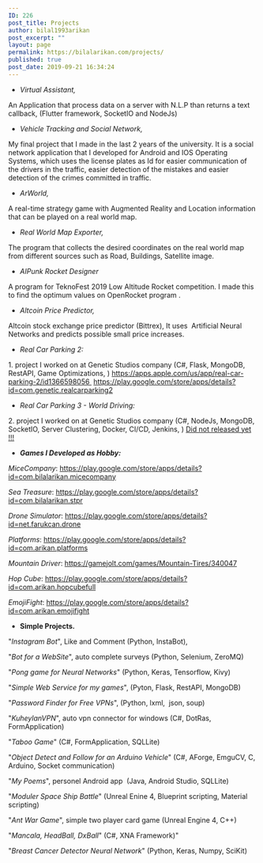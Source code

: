 ```yaml
---
ID: 226
post_title: Projects
author: bilal1993arikan
post_excerpt: ""
layout: page
permalink: https://bilalarikan.com/projects/
published: true
post_date: 2019-09-21 16:34:24
---
```

<!-- /wp:paragraph -->

<!-- wp:list {"fontSize":"medium"}-->
<ul>
 	<li><em class="has-medium-font-size">Virtual Assistant,</em></li>
</ul>
<!-- /wp:list -->

<!-- wp:paragraph {"fontSize":"medium"} -->
<p class="has-medium-font-size">An Application that process data on a server with N.L.P than returns a text callback, (Flutter framework, SocketIO and NodeJs)</p>
<!-- /wp:paragraph -->

<!-- wp:list -->
<ul>
 	<li><em class="has-medium-font-size">Vehicle Tracking and Social Network,</em></li>
</ul>
<!-- /wp:list -->

<!-- wp:paragraph {"fontSize":"medium"} -->
<p class="has-medium-font-size">My final project that I made in the last 2 years of the university. It is a social network application that I developed for Android and IOS Operating Systems, which uses the license plates as Id for easier communication of the drivers in the traffic, easier detection of the mistakes and easier detection of the crimes committed in traffic.</p>
<!-- /wp:paragraph -->

<!-- wp:list -->
<ul>
 	<li><em class="has-medium-font-size">ArWorld,</em></li>
</ul>
<!-- /wp:list -->

<!-- wp:paragraph {"fontSize":"medium"} -->
<p class="has-medium-font-size">A real-time strategy game with Augmented Reality and Location information that can be played on a real world map.</p>
<!-- /wp:paragraph -->

<!-- wp:list -->
<ul>
 	<li><em class="has-medium-font-size">Real World Map Exporter,</em></li>
</ul>
<!-- /wp:list -->

<!-- wp:paragraph {"fontSize":"medium"} -->
<p class="has-medium-font-size">The program that collects the desired coordinates on the real world map from different sources such as Road, Buildings, Satellite image.</p>
<!-- /wp:paragraph -->

<!-- wp:list -->
<ul>
 	<li><em class="has-medium-font-size">AIPunk Rocket Designer </em></li>
</ul>
<!-- /wp:list -->

<!-- wp:paragraph {"fontSize":"medium"} -->
<p class="has-medium-font-size">A program for TeknoFest 2019 Low Altitude Rocket competition. I made this to find the optimum values on OpenRocket program .</p>
<!-- /wp:paragraph -->

<!-- wp:list -->
<ul>
 	<li><em class="has-medium-font-size">Altcoin Price Predictor,</em></li>
</ul>
<!-- /wp:list -->

<!-- wp:paragraph {"fontSize":"medium"} -->
<p class="has-medium-font-size">Altcoin stock exchange price predictor (Bittrex), It uses  Artificial Neural Networks and predicts possible small price increases.</p>
<!-- /wp:paragraph -->

<!-- wp:list -->
<ul>
 	<li><em class="has-medium-font-size">Real Car Parking 2:</em></li>
</ul>
<!-- /wp:list -->

<!-- wp:paragraph {"fontSize":"medium"} -->
<p class="has-medium-font-size">1. project I worked on at Genetic Studios company (C#, Flask, MongoDB, RestAPI, Game Optimizations, )
<a href="https://apps.apple.com/us/app/real-car-parking-2/id1366598056">https://apps.apple.com/us/app/real-car-parking-2/id1366598056 </a>
<a href="https://play.google.com/store/apps/details?id=com.genetic.realcarparking2">https://play.google.com/store/apps/details?id=com.genetic.realcarparking2</a></p>
<!-- /wp:paragraph -->

<!-- wp:list -->
<ul>
 	<li><em class="has-medium-font-size">Real Car Parking 3 - World Driving:</em></li>
</ul>
<!-- /wp:list -->

<!-- wp:paragraph {"fontSize":"medium"} -->
<p class="has-medium-font-size">2. project I worked on at Genetic Studios company (C#, NodeJs, MongoDB, SocketIO, Server Clustering, Docker, CI/CD, Jenkins, )
<a href="https://play.google.com/store/apps/dev?id=8550478867825785622">Did not released yet !!!</a></p>
<!-- /wp:paragraph -->

<!-- wp:list -->
<ul>
 	<li><strong><em class="has-medium-font-size">Games I Developed as Hobby:</em></strong></li>
</ul>
<!-- /wp:list -->

<!-- wp:paragraph {"fontSize":"medium"} -->
<p class="has-medium-font-size"><em>MiceCompany</em>: <a href="https://play.google.com/store/apps/details?id=com.bilalarikan.micecompany">https://play.google.com/store/apps/details?id=com.bilalarikan.micecompany</a></p>
<!-- /wp:paragraph -->

<!-- wp:paragraph {"fontSize":"medium"} -->
<p class="has-medium-font-size"><em>Sea Treasure</em>: <a href="https://play.google.com/store/apps/details?id=com.bilalarikan.stpr">https://play.google.com/store/apps/details?id=com.bilalarikan.stpr</a></p>
<!-- /wp:paragraph -->

<!-- wp:paragraph {"fontSize":"medium"} -->
<p class="has-medium-font-size"><em>Drone Simulator</em>: <a href="https://play.google.com/store/apps/details?id=net.farukcan.drone">https://play.google.com/store/apps/details?id=net.farukcan.drone</a></p>
<!-- /wp:paragraph -->

<!-- wp:paragraph {"fontSize":"medium"} -->
<p class="has-medium-font-size"><em>Platforms</em>: <a href="https://play.google.com/store/apps/details?id=com.arikan.platforms">https://play.google.com/store/apps/details?id=com.arikan.platforms</a></p>
<!-- /wp:paragraph -->

<!-- wp:paragraph {"fontSize":"medium"} -->
<p class="has-medium-font-size"><em>Mountain Driver</em>: <a href="https://gamejolt.com/games/Mountain-Tires/340047">https://gamejolt.com/games/Mountain-Tires/340047</a></p>
<!-- /wp:paragraph -->

<!-- wp:paragraph {"fontSize":"medium"} -->
<p class="has-medium-font-size"><em>Hop Cube</em>: <a href="https://play.google.com/store/apps/details?id=com.arikan.hopcubefull">https://play.google.com/store/apps/details?id=com.arikan.hopcubefull</a></p>
<!-- /wp:paragraph -->

<!-- wp:paragraph {"fontSize":"medium"} -->
<p class="has-medium-font-size"><em>EmojiFight</em>: <a href="https://play.google.com/store/apps/details?id=com.arikan.emojifight">https://play.google.com/store/apps/details?id=com.arikan.emojifight</a></p>

<div class="has-medium-font-size">
<ul>
 	<li><strong>Simple Projects.</strong></li>
</ul>
"<em>Instagram Bot</em>", Like and Comment (Python, InstaBot),

"<em>Bot for a WebSite</em>", auto complete surveys (Python, Selenium, ZeroMQ)

"<em>Pong game for Neural Networks</em>" (Python, Keras, Tensorflow, Kivy)

"<em>Simple Web Service for my games</em>", (Pyton, Flask, RestAPI, MongoDB)

"<em>Password Finder for Free VPNs</em>", (Python, lxml,  json, soup)

"<em>KuheylanVPN</em>", auto vpn connector for windows (C#, DotRas, FormApplication)

"<em>Taboo Game</em>" (C#, FormApplication, SQLLite)

"<em>Object Detect and Follow for an Arduino Vehicle</em>" (C#, AForge, EmguCV, C, Arduino, Socket communication)

"<em>My Poems</em>", personel Android app  (Java, Android Studio, SQLLite)

"<em>Moduler Space Ship Battle</em>" (Unreal Enine 4, Blueprint scripting, Material scripting)

"<em>Ant War Game</em>", simple two player card game (Unreal Engine 4, C++)

"<em>Mancala, HeadBall, DxBall</em>" (C#, XNA Framework)"

"<em>Breast Cancer Detector Neural Network</em>" (Python, Keras, Numpy, SciKit)

</div>
<!--EndFragment-->